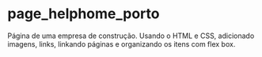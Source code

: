 # page_helphome_porto
Página de uma empresa de construção. 
Usando o HTML e CSS, adicionado imagens, links, linkando páginas e organizando os itens com flex box.
